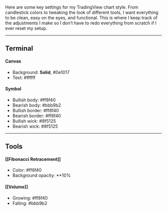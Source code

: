 Here are some key settings for my TradingView chart style. From candlestick colors to tweaking the look of different tools, I want everything to be clean, easy on the eyes, and functional. This is where I keep track of the adjustments I make so I don’t have to redo everything from scratch if I ever reset my setup.

---
## Terminal

#### Canvas

- Background: **Solid**, #0e1017
- Text: #ffffff

#### Symbol

- Bullish body: #ff8f40
- Bearish body: #bbb9b2
- Bullish border: #ff8f40 
- Bearish border: #ff8f40
- Bullish wick: #8f5125
- Bearish wick: #8f5125

---
## Tools

#### [[Fibonacci Retracement]]

- Color: #ff8f40 
- Background opacity: **10%

#### [[Volume]]

- Growing: #ff8f40
- Falling: #bbb9b2